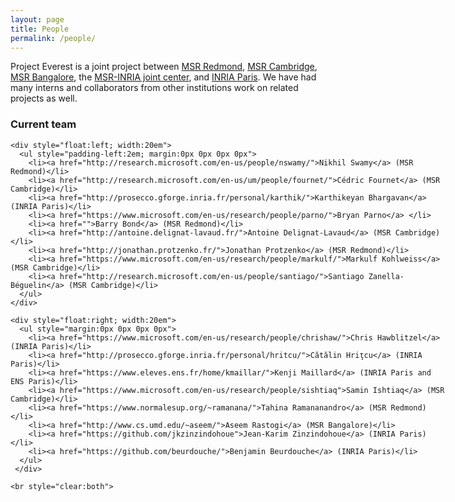 ```yaml
---
layout: page
title: People
permalink: /people/
---
```


<p>
   Project Everest is a joint project between <a href="http://research.microsoft.com/en-us/labs/redmond/">MSR Redmond</a>, <a href="http://research.microsoft.com/en-us/labs/cambridge/">MSR Cambridge</a>, <a href="http://research.microsoft.com/en-us/labs/india/">MSR Bangalore</a>, the <a href="http://www.msr-inria.fr">MSR-INRIA joint center</a>, and <a href="http://prosecco.gforge.inria.fr/">INRIA Paris</a>.
   We have had many interns and collaborators from other institutions work on related projects as well.
  </p>

  <div style="width:50em; margin:0 auto">
    <h3>Current team</h3>

    <div style="float:left; width:20em">
      <ul style="padding-left:2em; margin:0px 0px 0px 0px">
        <li><a href="http://research.microsoft.com/en-us/people/nswamy/">Nikhil Swamy</a> (MSR Redmond)</li>
        <li><a href="http://research.microsoft.com/en-us/um/people/fournet/">Cédric Fournet</a> (MSR Cambridge)</li>
        <li><a href="http://prosecco.gforge.inria.fr/personal/karthik/">Karthikeyan Bhargavan</a> (INRIA Paris)</li>
        <li><a href="https://www.microsoft.com/en-us/research/people/parno/">Bryan Parno</a> </li>
        <li><a href="">Barry Bond</a> (MSR Redmond)</li>
        <li><a href="http://antoine.delignat-lavaud.fr/">Antoine Delignat-Lavaud</a> (MSR Cambridge)</li>
        <li><a href="http://jonathan.protzenko.fr/">Jonathan Protzenko</a> (MSR Redmond)</li>
        <li><a href="https://www.microsoft.com/en-us/research/people/markulf/">Markulf Kohlweiss</a> (MSR Cambridge)</li>
        <li><a href="http://research.microsoft.com/en-us/people/santiago/">Santiago Zanella-Béguelin</a> (MSR Cambridge)</li>
      </ul>
    </div>

    <div style="float:right; width:20em">
      <ul style="margin:0px 0px 0px 0px">
        <li><a href="https://www.microsoft.com/en-us/research/people/chrishaw/">Chris Hawblitzel</a> (INRIA Paris)</li>
        <li><a href="http://prosecco.gforge.inria.fr/personal/hritcu/">Cătălin Hriţcu</a> (INRIA Paris)</li>
        <li><a href="https://www.eleves.ens.fr/home/kmaillar/">Kenji Maillard</a> (INRIA Paris and ENS Paris)</li>
        <li><a href="https://www.microsoft.com/en-us/research/people/sishtiaq">Samin Ishtiaq</a> (MSR Cambridge)</li>
        <li><a href="https://www.normalesup.org/~ramanana/">Tahina Ramananandro</a> (MSR Redmond)</li>
        <li><a href="http://www.cs.umd.edu/~aseem/">Aseem Rastogi</a> (MSR Bangalore)</li>
        <li><a href="https://github.com/jkzinzindohoue">Jean-Karim Zinzindohoue</a> (INRIA Paris)</li>
        <li><a href="https://github.com/beurdouche/">Benjamin Beurdouche</a> (INRIA Paris)</li>
      </ul>
     </div>

    <br style="clear:both">

  </div>